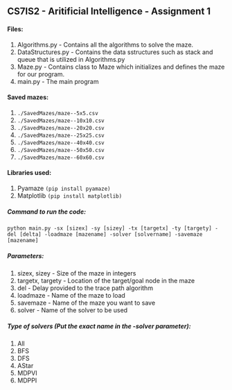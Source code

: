 ## CS7IS2 - Aritificial Intelligence - Assignment 1

#### Files:
1. Algorithms.py - Contains all the algorithms to solve the maze.
2. DataStructures.py - Contains the data sstructures such as stack and queue that is utilized in Algorithms.py
3. Maze.py - Contains class to Maze which initializes and defines the maze for our program.
4. main.py - The main program

#### Saved mazes:
1. `./SavedMazes/maze--5x5.csv`
2. `./SavedMazes/maze--10x10.csv`
3. `./SavedMazes/maze--20x20.csv`
4. `./SavedMazes/maze--25x25.csv`
5. `./SavedMazes/maze--40x40.csv`
6. `./SavedMazes/maze--50x50.csv`
7. `./SavedMazes/maze--60x60.csv`

#### Libraries used:
1. Pyamaze `(pip install pyamaze)`
2. Matplotlib `(pip install matplotlib)`

##### Command to run the code:
`python main.py -sx [sizex] -sy [sizey] -tx [targetx] -ty [targety] -del [delta] -loadmaze [mazename] -solver [solvername] -savemaze [mazename]`

##### Parameters:
1. sizex, sizey - Size of the maze in integers
2. targetx, targety - Location of the target/goal node in the maze
3. del - Delay provided to the trace path algorithm
4. loadmaze - Name of the maze to load
5. savemaze - Name of the maze you want to save
6. solver - Name of the solver to be used

##### Type of solvers (Put the exact name in the -solver parameter):
1. All
2. BFS
3. DFS
4. AStar
5. MDPVI
6. MDPPI
